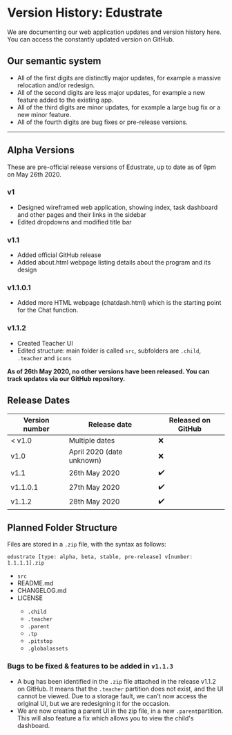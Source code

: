 # Version History: Edustrate
We are documenting our web application updates and version history here. You can access the constantly updated version on GitHub.

## Our semantic system
* All of the first digits are distinctly major updates, for example a massive relocation and/or redesign.
* All of the second digits are less major updates, for example a new feature added to the existing app.
* All of the third digits are minor updates, for example a large bug fix or a new minor feature.
* All of the fourth digits are bug fixes or pre-release versions.

***

## Alpha Versions
These are pre-official release versions of Edustrate, up to date as of 9pm on May 26th 2020.

### v1
* Designed wireframed web application, showing index, task dashboard and other pages and their links in the sidebar
* Edited dropdowns and modified title bar

### v1.1
* Added official GitHub release
* Added about.html webpage listing details about the program and its design

### v1.1.0.1
* Added more HTML webpage (chatdash.html) which is the starting point for the Chat function.

### v1.1.2
* Created Teacher UI
* Edited structure: main folder is called `src`, subfolders are `.child`, `.teacher` and `icons`

**As of 26th May 2020, no other versions have been released. You can track updates via our GitHub repository.**


## Release Dates
| Version number | Release date        | Released on GitHub|
|-----------------|------------------|--------------------|
| < v1.0 | Multiple dates | ❌ |
| v1.0                     | April 2020 (date unknown) | ❌ |
| v1.1 | 26th May 2020 | ✔️ |
| v1.1.0.1 | 27th May 2020 | ✔️ |
| v1.1.2 | 28th May 2020 | ✔️ |


## Planned Folder Structure

Files are stored in a `.zip` file, with the syntax as follows:

```
edustrate [type: alpha, beta, stable, pre-release] v[number: 1.1.1.1].zip
```

<ul>
<li><code>src</code></li>
<li>README.md</li>
<li>CHANGELOG.md</li>
<li>LICENSE</li>
<ul>
<li><code>.child</code></li>
<li><code>.teacher</code></li>
<li><code>.parent</code></li>
<li><code>.tp</code></li>
<li><code>.pitstop</code></li>
<li><code>.globalassets</code></li>
</ul>
</ul>


### Bugs to be fixed & features to be added in `v1.1.3`
* A bug has been identified in the `.zip` file attached in the release v1.1.2 on GitHub. It means that the `.teacher` partition does not exist, and the UI cannot be viewed. Due to a storage fault, we can't now access the  original UI, but we are redesigning it for the occasion.
* We are now creating a parent UI in the zip file, in a new `.parent`partition. This will also feature a fix which allows you to view the child's dashboard.
